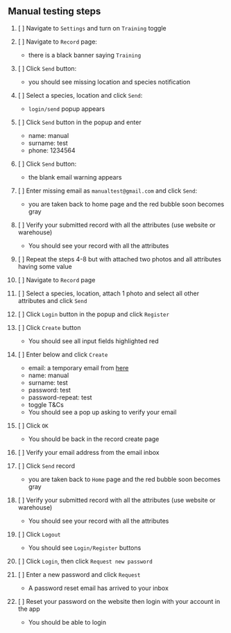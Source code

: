 ## Manual testing steps

1. [ ] Navigate to `Settings` and turn on `Training` toggle
2. [ ] Navigate to `Record` page: 
    * there is a black banner saying `Training`
    
3. [ ] Click `Send` button: 
    * you should see missing location and species notification
    
4. [ ] Select a species, location and click `Send`: 
    * `login/send` popup appears
    
5. [ ] Click `Send` button in the popup and enter 
    * name: manual
    * surname: test
    * phone: 1234564
    
6. [ ] Click `Send` button:
    * the blank email warning appears
    
7. [ ] Enter missing email as `manualtest@gmail.com` and click `Send`:
    * you are taken back to home page and the red bubble soon becomes gray
    
8. [ ] Verify your submitted record with all the attributes (use website or warehouse)
    * You should see your record with all the attributes
    
9. [ ] Repeat the steps 4-8 but with attached two photos and all attributes having some value

10. [ ] Navigate to `Record` page

11. [ ] Select a species, location, attach 1 photo and select all other attributes and click `Send`

12. [ ] Click `Login` button in the popup and click `Register`

13. [ ] Click `Create` button
    * You should see all input fields highlighted red
    
14. [ ] Enter below and click `Create`
    * email: a temporary email from [here](https://temp-mail.org/en/option/refresh/)
    * name: manual
    * surname: test
    * password: test
    * password-repeat: test
    * toggle T&Cs
    * You should see a pop up asking to verify your email
    
15. [ ] Click `OK`
    * You should be back in the record create page
    
16. [ ] Verify your email address from the email inbox

17. [ ] Click `Send` record
    * you are taken back to `Home` page and the red bubble soon becomes gray
    
18. [ ] Verify your submitted record with all the attributes (use website or warehouse)
    * You should see your record with all the attributes
    
19. [ ] Click `Logout`
    * You should see `Login/Register` buttons
    
20. [ ] Click `Login`, then click `Request new password`

21. [ ] Enter a new password and click `Request`
    * A password reset email has arrived to your inbox
    
22. [ ] Reset your password on the website then login with your account in the app
    * You should be able to login
